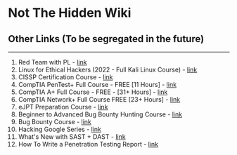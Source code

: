 # Not The Hidden Wiki

## Other Links (To be segregated in the future)
-----

1. Red Team with PL - [link](https://youtu.be/Dpq6OCPga_c)
2. Linux for Ethical Hackers (2022 - Full Kali Linux Course) - [link](https://www.youtube.com/watch?v=U1w4T03B30I)
3. CISSP Certification Course - [link](https://www.youtube.com/watch?v=M1_v5HBVHWo)
4. CompTIA PenTest+ Full Course - FREE [11 Hours] - [link](https://www.youtube.com/watch?v=WczBlBjoQeI)
5. CompTIA A+ Full Course - FREE - [31+ Hours] - [link](https://www.youtube.com/watch?v=1CZXXNKAY5o)
6. CompTIA Network+ Full Course FREE [23+ Hours] - [link](https://www.youtube.com/watch?v=xmpYfyNmWbw)
7. eJPT Preparation Course - [link](https://www.youtube.com/watch?v=pdgBU9MDAwE)
8. Beginner to Advanced Bug Bounty Hunting Course - [link](https://www.youtube.com/watch?v=Rp69edBmFFo)
9.  Bug Bounty Course - [link](https://www.youtube.com/watch?v=TTw-EY7F1rM)
10. Hacking Google Series - [link](https://www.youtube.com/watch?v=5nEyjYn9_LI&list=PL590L5WQmH8dsxxz7ooJAgmijwOz0lh2H&index=3)
11. What's New with SAST + DAST - [link](https://www.youtube.com/watch?v=_2U2h7NQPkk)
12. How To Write a Penetration Testing Report - [link](https://www.youtube.com/watch?v=J34DnrX7dTo)